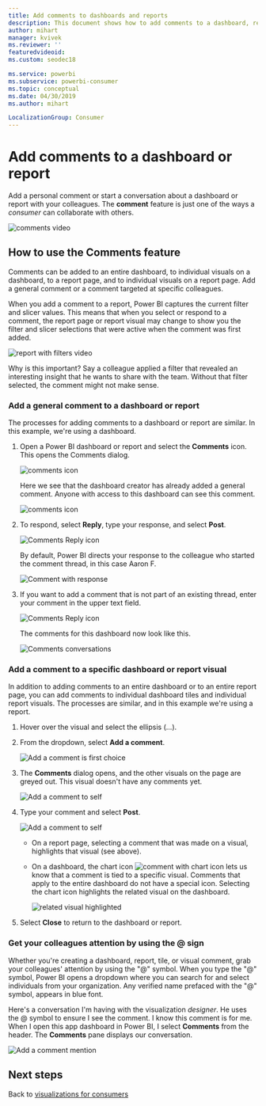 ```yaml
---
title: Add comments to dashboards and reports
description: This document shows how to add comments to a dashboard, report, or visual and how to use comments to have conversations with collaborators.
author: mihart
manager: kvivek
ms.reviewer: ''
featuredvideoid: 
ms.custom: seodec18

ms.service: powerbi
ms.subservice: powerbi-consumer
ms.topic: conceptual
ms.date: 04/30/2019
ms.author: mihart

LocalizationGroup: Consumer
---
```

# Add comments to a dashboard or report
Add a personal comment or start a conversation about a dashboard or report with your colleagues. The **comment** feature is just one of the ways a *consumer* can collaborate with others. 

![comments video](media/end-user-comment/comment.gif)

## How to use the Comments feature
Comments can be added to an entire dashboard, to individual visuals on a dashboard, to a report page, and to individual visuals on a report page. Add a general comment or a comment targeted at specific colleagues.  

When you add a comment to a report, Power BI captures the current filter and slicer values. This means that when you select or respond to a comment, the report page or report visual may change to show you the filter and slicer selections that were active when the comment was first added.  

![report with filters video](media/end-user-comment/comment-reports-with-filters/comment-reports-with-filters.gif)

Why is this important? Say a colleague applied a filter that revealed an interesting insight that he wants to share with the team. Without that filter selected, the comment might not make sense. 

### Add a general comment to a dashboard or report
The processes for adding comments to a dashboard or report are similar. In this example, we're using a dashboard. 

1. Open a Power BI dashboard or report and select the **Comments** icon. This opens the Comments dialog.

    ![comments icon](media/end-user-comment/power-bi-comment-icon.png)

    Here we see that the dashboard creator has already added a general comment.  Anyone with access to this dashboard can see this comment.

    ![comments icon](media/end-user-comment/power-bi-dash-comment.png)

2. To respond, select **Reply**, type your response, and select **Post**.  

    ![Comments Reply icon](media/end-user-comment/power-bi-comment-reply.png)

    By default, Power BI directs your response to the colleague who started the comment thread, in this case Aaron F. 

    ![Comment with response](media/end-user-comment/power-bi-response.png)

 3. If you want to add a comment that is not part of an existing thread, enter your comment in the upper text field.

    ![Comments Reply icon](media/end-user-comment/power-bi-new-comment.png)

    The comments for this dashboard now look like this.

    ![Comments conversations](media/end-user-comment/power-bi-comment-conversation.png)

### Add a comment to a specific dashboard or report visual
In addition to adding comments to an entire dashboard or to an entire report page, you can add comments to individual dashboard tiles and individual report visuals. The processes are similar, and in this example we're using a report.

1. Hover over the visual and select the ellipsis (...).    
2. From the dropdown, select **Add a comment**.

    ![Add a comment is first choice](media/end-user-comment/power-bi-comment-report.png)  

3.  The **Comments** dialog opens, and the other visuals on the page are greyed out. This visual doesn't have any comments yet. 

    ![Add a comment to self](media/end-user-comment/power-bi-comment-bar.png)  

4. Type your comment and select **Post**.

    ![Add a comment to self](media/end-user-comment/power-bi-comment-june.png)  

    - On a report page, selecting a comment that was made on a visual, highlights that visual (see above).

    - On a dashboard, the chart icon ![comment with chart icon](media/end-user-comment/power-bi-comment-chart-icon.png) lets us know that a comment is tied to a specific visual. Comments that apply to the entire dashboard do not have a special icon. Selecting the chart icon highlights the related visual on the dashboard.

        ![related visual highlighted](media/end-user-comment/power-bi-comment-hilite.png)

5. Select **Close** to return to the dashboard or report.

### Get your colleagues attention by using the @ sign
Whether you're creating a dashboard, report, tile, or visual comment, grab your colleagues' attention by using the "\@" symbol.  When you type the "\@" symbol, Power BI opens a dropdown where you can search for and select individuals from your organization. Any verified name prefaced with the "\@" symbol, appears in blue font. 

Here's a conversation I'm having with the visualization *designer*. He uses the @ symbol to ensure I see the comment. I know this comment is for me. When I open this app dashboard in Power BI, I select **Comments** from the header. The **Comments** pane displays our conversation.

![Add a comment mention](media/end-user-comment/power-bi-comment-convo.png)  



## Next steps
Back to [visualizations for consumers](end-user-visualizations.md)    
<!--[Select a visualization to open a report](end-user-open-report.md)-->
